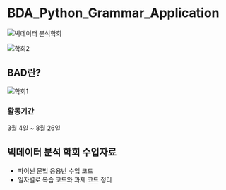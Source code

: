 # BDA_Python_Grammar_Application
![빅데이터 분석학회](https://github.com/kgw08003/BDA_Python_Grammar_Application/assets/109195054/b49e56b0-f818-4fd5-b658-6ce74fd05099)

![학회2](https://github.com/kgw08003/BDA_Python_Grammar_Application/assets/109195054/7cb54996-5bf6-49c6-b38d-bcf8ca23b0b7)

## BAD란?

![학회1](https://github.com/kgw08003/BDA_Python_Grammar_Application/assets/109195054/6c706477-1519-4eb4-bddc-cb7b17230b74)

### 활동기간
3월 4일 ~ 8월 26일

## 빅데이터 분석 학회 수업자료
- 파이썬 문법 응용반 수업 코드
- 일자별로 복습 코드와 과제 코드 정리



